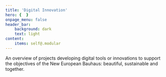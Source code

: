 ```yaml
---
title: 'Digital Innovation'
hero: {  }
onpage_menu: false
header_bar:
    background: dark
    text: light
content:
    items: self@.modular
---
```


An overview of projects developing digital tools or innovations to support the objectives of the New European Bauhaus: beautiful, sustainable and together.